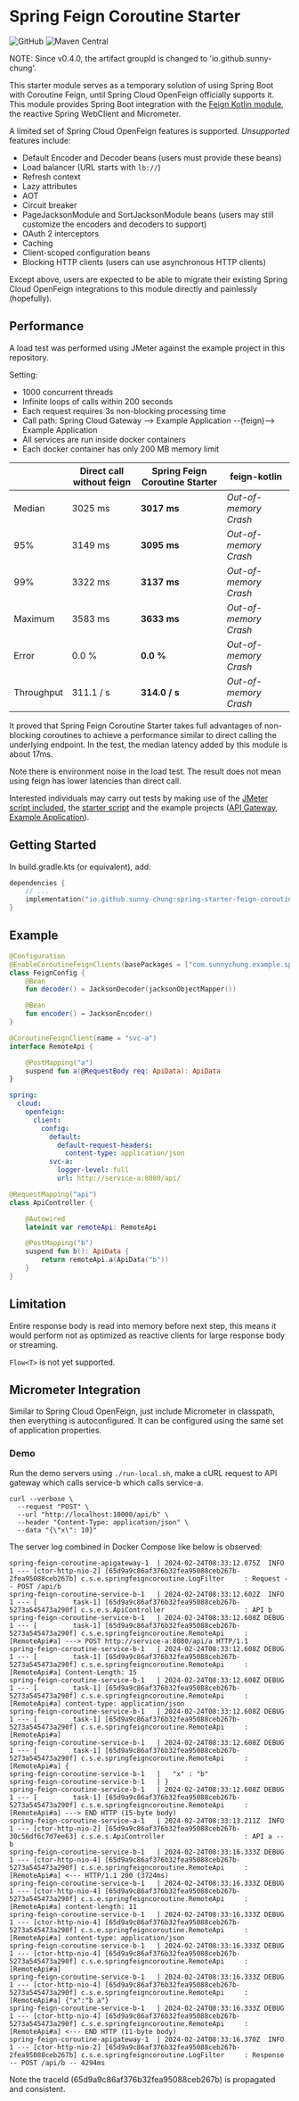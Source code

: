 # Spring Feign Coroutine Starter

![GitHub](https://img.shields.io/github/license/sunny-chung/spring-starter-feign-coroutine)
![Maven Central](https://img.shields.io/maven-central/v/io.github.sunny-chung/spring-starter-feign-coroutine)

NOTE: Since v0.4.0, the artifact groupId is changed to 'io.github.sunny-chung'.

This starter module serves as a temporary solution of using Spring Boot with Coroutine Feign,
until Spring Cloud OpenFeign officially supports it. This module provides Spring Boot integration with the
[Feign Kotlin module](https://github.com/OpenFeign/feign/tree/master/kotlin), the reactive Spring WebClient and Micrometer.

A limited set of Spring Cloud OpenFeign features is supported. *Unsupported* features include:
- Default Encoder and Decoder beans (users must provide these beans)
- Load balancer (URL starts with `lb://`)
- Refresh context
- Lazy attributes
- AOT
- Circuit breaker
- PageJacksonModule and SortJacksonModule beans (users may still customize the encoders and decoders to support)
- OAuth 2 interceptors
- Caching
- Client-scoped configuration beans
- Blocking HTTP clients (users can use asynchronous HTTP clients)

Except above, users are expected to be able to migrate their existing Spring Cloud OpenFeign integrations to
this module directly and painlessly (hopefully).

## Performance

A load test was performed using JMeter against the example project in this repository.

Setting:
- 1000 concurrent threads
- Infinite loops of calls within 200 seconds
- Each request requires 3s non-blocking processing time
- Call path: Spring Cloud Gateway --> Example Application --(feign)--> Example Application
- All services are run inside docker containers
- Each docker container has only 200 MB memory limit

|            | Direct call without feign | **Spring Feign Coroutine Starter** | feign-kotlin          |
|------------|---------------------------|------------------------------------|-----------------------|
| Median     | 3025 ms                   | **3017 ms**                        | *Out-of-memory Crash* |
| 95%        | 3149 ms                   | **3095 ms**                        | *Out-of-memory Crash* |
| 99%        | 3322 ms                   | **3137 ms**                        | *Out-of-memory Crash* |
| Maximum    | 3583 ms                   | **3633 ms**                        | *Out-of-memory Crash* |
| Error      | 0.0 %                     | **0.0 %**                          | *Out-of-memory Crash* |
| Throughput | 311.1 / s                 | **314.0 / s**                      | *Out-of-memory Crash* |

It proved that Spring Feign Coroutine Starter takes full advantages of non-blocking coroutines to achieve a performance
similar to direct calling the underlying endpoint. In the test, the median latency added by this module is about 17ms.

Note there is environment noise in the load test. The result does not mean using feign has lower latencies than direct call.

Interested individuals may carry out tests by making use of the [JMeter script included](load-test.jmx),
the [starter script](run-local.sh) and
the example projects ([API Gateway](apigateway), [Example Application](example)).


## Getting Started

In build.gradle.kts (or equivalent), add:

```kotlin
dependencies {
    // ...
    implementation("io.github.sunny-chung:spring-starter-feign-coroutine:<version>")
}
```

## Example

```kotlin
@Configuration
@EnableCoroutineFeignClients(basePackages = ["com.sunnychung.example.springfeigncoroutine"])
class FeignConfig {
    @Bean
    fun decoder() = JacksonDecoder(jacksonObjectMapper())

    @Bean
    fun encoder() = JacksonEncoder()
}
```

```kotlin
@CoroutineFeignClient(name = "svc-a")
interface RemoteApi {

    @PostMapping("a")
    suspend fun a(@RequestBody req: ApiData): ApiData
}
```

```yaml
spring:
  cloud:
    openfeign:
      client:
        config:
          default:
            default-request-headers:
              content-type: application/json
          svc-a:
            logger-level: full
            url: http://service-a:8080/api/
```

```kotlin
@RequestMapping("api")
class ApiController {

    @Autowired
    lateinit var remoteApi: RemoteApi

    @PostMapping("b")
    suspend fun b(): ApiData {
        return remoteApi.a(ApiData("b"))
    }
}
```

## Limitation
Entire response body is read into memory before next step, this means it would perform not as optimized as
reactive clients for large response body or streaming.

`Flow<T>` is not yet supported.

## Micrometer Integration
Similar to Spring Cloud OpenFeign, just include Micrometer in classpath, then everything is autoconfigured. It can be configured using the same set of application properties.

### Demo

Run the demo servers using `./run-local.sh`, make a cURL request to API gateway which calls service-b which calls service-a.

```
curl --verbose \
  --request "POST" \
  --url "http://localhost:10000/api/b" \
  --header "Content-Type: application/json" \
  --data "{\"x\": 10}"
```

The server log combined in Docker Compose like below is observed:

```
spring-feign-coroutine-apigateway-1  | 2024-02-24T08:33:12.075Z  INFO 1 --- [ctor-http-nio-2] [65d9a9c86af376b32fea95088ceb267b-2fea95088ceb267b] c.s.e.springfeigncoroutine.LogFilter     : Request -- POST /api/b
spring-feign-coroutine-service-b-1   | 2024-02-24T08:33:12.602Z  INFO 1 --- [         task-1] [65d9a9c86af376b32fea95088ceb267b-5273a545473a290f] c.s.e.s.ApiController                    : API b
spring-feign-coroutine-service-b-1   | 2024-02-24T08:33:12.608Z DEBUG 1 --- [         task-1] [65d9a9c86af376b32fea95088ceb267b-5273a545473a290f] c.s.e.springfeigncoroutine.RemoteApi     : [RemoteApi#a] ---> POST http://service-a:8080/api/a HTTP/1.1
spring-feign-coroutine-service-b-1   | 2024-02-24T08:33:12.608Z DEBUG 1 --- [         task-1] [65d9a9c86af376b32fea95088ceb267b-5273a545473a290f] c.s.e.springfeigncoroutine.RemoteApi     : [RemoteApi#a] Content-Length: 15
spring-feign-coroutine-service-b-1   | 2024-02-24T08:33:12.608Z DEBUG 1 --- [         task-1] [65d9a9c86af376b32fea95088ceb267b-5273a545473a290f] c.s.e.springfeigncoroutine.RemoteApi     : [RemoteApi#a] content-type: application/json
spring-feign-coroutine-service-b-1   | 2024-02-24T08:33:12.608Z DEBUG 1 --- [         task-1] [65d9a9c86af376b32fea95088ceb267b-5273a545473a290f] c.s.e.springfeigncoroutine.RemoteApi     : [RemoteApi#a] 
spring-feign-coroutine-service-b-1   | 2024-02-24T08:33:12.608Z DEBUG 1 --- [         task-1] [65d9a9c86af376b32fea95088ceb267b-5273a545473a290f] c.s.e.springfeigncoroutine.RemoteApi     : [RemoteApi#a] {
spring-feign-coroutine-service-b-1   |   "x" : "b"
spring-feign-coroutine-service-b-1   | }
spring-feign-coroutine-service-b-1   | 2024-02-24T08:33:12.608Z DEBUG 1 --- [         task-1] [65d9a9c86af376b32fea95088ceb267b-5273a545473a290f] c.s.e.springfeigncoroutine.RemoteApi     : [RemoteApi#a] ---> END HTTP (15-byte body)
spring-feign-coroutine-service-a-1   | 2024-02-24T08:33:13.211Z  INFO 1 --- [ctor-http-nio-2] [65d9a9c86af376b32fea95088ceb267b-30c56df6c7d7ee63] c.s.e.s.ApiController                    : API a -- b
spring-feign-coroutine-service-b-1   | 2024-02-24T08:33:16.333Z DEBUG 1 --- [ctor-http-nio-4] [65d9a9c86af376b32fea95088ceb267b-5273a545473a290f] c.s.e.springfeigncoroutine.RemoteApi     : [RemoteApi#a] <--- HTTP/1.1 200 (3724ms)
spring-feign-coroutine-service-b-1   | 2024-02-24T08:33:16.333Z DEBUG 1 --- [ctor-http-nio-4] [65d9a9c86af376b32fea95088ceb267b-5273a545473a290f] c.s.e.springfeigncoroutine.RemoteApi     : [RemoteApi#a] content-length: 11
spring-feign-coroutine-service-b-1   | 2024-02-24T08:33:16.333Z DEBUG 1 --- [ctor-http-nio-4] [65d9a9c86af376b32fea95088ceb267b-5273a545473a290f] c.s.e.springfeigncoroutine.RemoteApi     : [RemoteApi#a] content-type: application/json
spring-feign-coroutine-service-b-1   | 2024-02-24T08:33:16.333Z DEBUG 1 --- [ctor-http-nio-4] [65d9a9c86af376b32fea95088ceb267b-5273a545473a290f] c.s.e.springfeigncoroutine.RemoteApi     : [RemoteApi#a] 
spring-feign-coroutine-service-b-1   | 2024-02-24T08:33:16.333Z DEBUG 1 --- [ctor-http-nio-4] [65d9a9c86af376b32fea95088ceb267b-5273a545473a290f] c.s.e.springfeigncoroutine.RemoteApi     : [RemoteApi#a] {"x":"b a"}
spring-feign-coroutine-service-b-1   | 2024-02-24T08:33:16.333Z DEBUG 1 --- [ctor-http-nio-4] [65d9a9c86af376b32fea95088ceb267b-5273a545473a290f] c.s.e.springfeigncoroutine.RemoteApi     : [RemoteApi#a] <--- END HTTP (11-byte body)
spring-feign-coroutine-apigateway-1  | 2024-02-24T08:33:16.370Z  INFO 1 --- [ctor-http-nio-2] [65d9a9c86af376b32fea95088ceb267b-2fea95088ceb267b] c.s.e.springfeigncoroutine.LogFilter     : Response -- POST /api/b -- 4294ms
```

Note the traceId (65d9a9c86af376b32fea95088ceb267b) is propagated and consistent.
